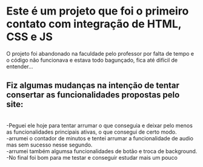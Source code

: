 # Este é um projeto que foi o primeiro contato com integração de HTML, CSS e JS
 O projeto foi abandonado na faculdade pelo professor por falta de tempo e o código não funcionava e estava todo bagunçado, fica até difícil de entender...
 <br>
 ## Fiz algumas mudanças na intenção de tentar consertar as funcionalidades propostas pelo site:
<br>-Peguei ele hoje para tentar arrumar o que conseguia e deixar pelo menos as funcionalidades principais ativas, o que consegui de certo modo.
<br>-arrumei o contador de minutos e tentei arrumar a funcionalidade de audio mas sem sucesso nesse segundo.
<br>-arrumei também algumsa funcionalidades de botão e troca de background.
<br>-No final foi bom para me testar e conseguir estudar mais um pouco
